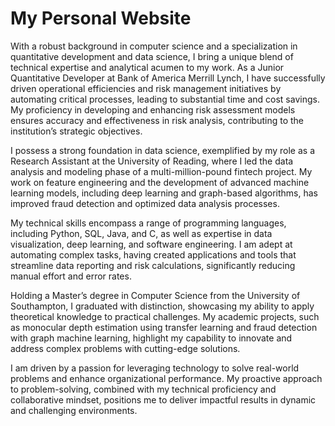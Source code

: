 # My Personal Website

With a robust background in computer science and a specialization in quantitative development and data science, I bring a unique blend of technical expertise and analytical acumen to my work. As a Junior Quantitative Developer at Bank of America Merrill Lynch, I have successfully driven operational efficiencies and risk management initiatives by automating critical processes, leading to substantial time and cost savings. My proficiency in developing and enhancing risk assessment models ensures accuracy and effectiveness in risk analysis, contributing to the institution’s strategic objectives.

I possess a strong foundation in data science, exemplified by my role as a Research Assistant at the University of Reading, where I led the data analysis and modeling phase of a multi-million-pound fintech project. My work on feature engineering and the development of advanced machine learning models, including deep learning and graph-based algorithms, has improved fraud detection and optimized data analysis processes.

My technical skills encompass a range of programming languages, including Python, SQL, Java, and C, as well as expertise in data visualization, deep learning, and software engineering. I am adept at automating complex tasks, having created applications and tools that streamline data reporting and risk calculations, significantly reducing manual effort and error rates.

Holding a Master’s degree in Computer Science from the University of Southampton, I graduated with distinction, showcasing my ability to apply theoretical knowledge to practical challenges. My academic projects, such as monocular depth estimation using transfer learning and fraud detection with graph machine learning, highlight my capability to innovate and address complex problems with cutting-edge solutions.

I am driven by a passion for leveraging technology to solve real-world problems and enhance organizational performance. My proactive approach to problem-solving, combined with my technical proficiency and collaborative mindset, positions me to deliver impactful results in dynamic and challenging environments.
